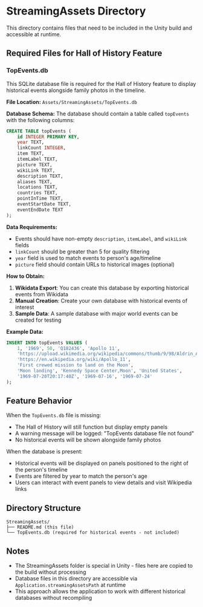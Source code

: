 # StreamingAssets Directory

This directory contains files that need to be included in the Unity build and accessible at runtime.

## Required Files for Hall of History Feature

### TopEvents.db
This SQLite database file is required for the Hall of History feature to display historical events alongside family photos in the timeline.

**File Location:** `Assets/StreamingAssets/TopEvents.db`

**Database Schema:**
The database should contain a table called `topEvents` with the following columns:

```sql
CREATE TABLE topEvents (
    id INTEGER PRIMARY KEY,
    year TEXT,
    linkCount INTEGER,
    item TEXT,
    itemLabel TEXT,
    picture TEXT,
    wikiLink TEXT,
    description TEXT,
    aliases TEXT,
    locations TEXT,
    countries TEXT,
    pointInTime TEXT,
    eventStartDate TEXT,
    eventEndDate TEXT
);
```

**Data Requirements:**
- Events should have non-empty `description`, `itemLabel`, and `wikiLink` fields
- `linkCount` should be greater than 5 for quality filtering
- `year` field is used to match events to person's age/timeline
- `picture` field should contain URLs to historical images (optional)

**How to Obtain:**
1. **Wikidata Export**: You can create this database by exporting historical events from Wikidata
2. **Manual Creation**: Create your own database with historical events of interest
3. **Sample Data**: A sample database with major world events can be created for testing

**Example Data:**
```sql
INSERT INTO topEvents VALUES (
    1, '1969', 50, 'Q182436', 'Apollo 11', 
    'https://upload.wikimedia.org/wikipedia/commons/thumb/9/98/Aldrin_Apollo_11_original.jpg/256px-Aldrin_Apollo_11_original.jpg',
    'https://en.wikipedia.org/wiki/Apollo_11',
    'First crewed mission to land on the Moon',
    'Moon landing', 'Kennedy Space Center,Moon', 'United States',
    '1969-07-20T20:17:40Z', '1969-07-16', '1969-07-24'
);
```

## Feature Behavior

When the `TopEvents.db` file is missing:
- The Hall of History will still function but display empty panels
- A warning message will be logged: "TopEvents database file not found"
- No historical events will be shown alongside family photos

When the database is present:
- Historical events will be displayed on panels positioned to the right of the person's timeline
- Events are filtered by year to match the person's age
- Users can interact with event panels to view details and visit Wikipedia links

## Directory Structure

```
StreamingAssets/
├── README.md (this file)
└── TopEvents.db (required for historical events - not included)
```

## Notes

- The StreamingAssets folder is special in Unity - files here are copied to the build without processing
- Database files in this directory are accessible via `Application.streamingAssetsPath` at runtime
- This approach allows the application to work with different historical databases without recompiling 